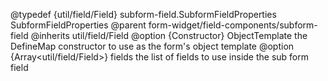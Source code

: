 
@typedef {util/field/Field} subform-field.SubformFieldProperties SubformFieldProperties
@parent form-widget/field-components/subform-field
@inherits util/field/Field
@option {Constructor} ObjectTemplate the DefineMap constructor to use as the form's object template
@option {Array<util/field/Field>} fields the list of fields to use inside the sub form field
